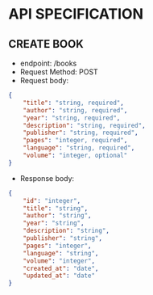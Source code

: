 # API SPECIFICATION

## CREATE BOOK

-   endpoint: /books
-   Request Method: POST
-   Request body:

```json
{
    "title": "string, required",
    "author": "string, required",
    "year": "string, required",
    "description": "string, required",
    "publisher": "string, required",
    "pages": "integer, required",
    "language": "string, required",
    "volume": "integer, optional"
}
```

-   Response body:

```json
{
    "id": "integer",
    "title": "string",
    "author": "string",
    "year": "string",
    "description": "string",
    "publisher": "string",
    "pages": "integer",
    "language": "string",
    "volume": "integer",
    "created_at": "date",
    "updated_at": "date"
}
```
